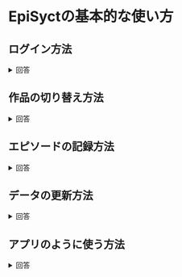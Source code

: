 # EpiSyctの基本的な使い方



## ログイン方法
<details>
<summary>回答</summary>

1. Annictで個人用アクセストークンを作成してください。  
   スコープは必ず｢読み込み + 書き込み｣で作成してください。  
   発行方法は[こちら](https://developers.annict.com/docs/authentication/personal-access-token)

2. EpiSyctに戻り作成したトークンを入力してログインボタンを押してください。
   > **Warning**
   >ログインに失敗する場合はトークンが間違っている可能性があります。

3. ログインに成功するとAnnictでステータスが｢見てる｣に設定しているアニメが表示されます。

   ![メイン画面](https://kazu3jp.github.io/EpiSyct/image/About/Main.png)
</details>



## 作品の切り替え方法
<details>
<summary>回答</summary>

1. 右上にある３本線のメニューアイコンを選択すると、Annictでステータスが｢見てる｣に設定しているアニメタイトルの一覧が表示されます。
   
   ![メニューの場所](https://kazu3jp.github.io/EpiSyct/image/About/Menu.png)

2. 切り替えたいアニメのタイトルを選択すると切り替わります。
</details>



## エピソードの記録方法
<details>
<summary>回答</summary>

1. 記録したい話数にある｢記録する｣ボタンを押すと記録されます。
   > **Note**
   > エピソードが無い場合は｢見た｣ステータスに変更するボタンが表示されます。

   > **Warning**
   >記録に失敗する場合はトークンのスコープが｢読み込み + 書き込み｣で作成されていない可能性があります。

   ![｢記録する｣ボタン](https://kazu3jp.github.io/EpiSyct/image/About/Watch-button.png)


### 一括記録したい場合
<details>
<summary>回答</summary>

1. ｢記録する｣ボタンの下にある下矢印を押すとほかのエピソードが表示されます。
   > **Note**
   > ほかのエピソードが無い場合は表示されません。

   ![ほかのエピソード表示ボタンの場所](https://kazu3jp.github.io/EpiSyct/image/About/Other-episode-menu.png)

2. 一括記録したい話数にある｢ここまで記録する｣ボタンを押すと一括記録されます。
   
   ![｢ここまで記録する｣ボタン](https://kazu3jp.github.io/EpiSyct/image/About/Other-episode-watch.png)
</details>
</details>



## データの更新方法
<details>
<summary>回答</summary>

- Annictで変更したことをEpiSyctに反映したい場合は、左上のアイコンを押すとデータが更新されて反映されます。
   > **Note**
   > ・サイトに再度アクセスするときに自動で更新されます。  
   > ・スマホやタブレットでアプリのように使用している場合は、タスクキルしてから再度アクセスするときに自動で更新されます。
   
   ![データを更新](https://kazu3jp.github.io/EpiSyct/image/About/Data-get.png)
</details>



## アプリのように使う方法
<details>
<summary>回答</summary>

- EpiSyctはPWAに対応しているため、アプリのように使用することができます。
  
### iOS
<details>
<summary>回答</summary>

1. SafariでEpiSyctのページを開いてください。
   
2. 画面下部の共有ボタンを押して｢ホーム画面に追加｣を押す。
   
   ![共有ボタンとホーム画面に追加の場所](https://kazu3jp.github.io/EpiSyct/image/About/PWA/iOS/iPhone-1&2.png)

3. 右上の｢追加｣を押すとホーム画面に追加されます。
   
   ![追加ボタンの場所とホームに追加された画像](https://kazu3jp.github.io/EpiSyct/image/About/PWA/iOS/iPhone-3&4.png)

4. ほかのアプリと同じように起動してお使い下さい。
   > **Note**
   > 再度ログインが必要です。
</details>

### Android
<details>
<summary>回答</summary>

1. ChromeでEpiSyctのページを開いてください。
   > **Note**
   > PWAに対応しているほかのブラウザでも可能です。

2. 下部に出てきた｢ホーム画面に EpiSyct を追加｣を押します。
   
   ![ホーム画面に EpiSyct を追加の場所](https://kazu3jp.github.io/EpiSyct/image/About/PWA/Android/Android-1.png)
   
3. インストールを押すとホーム画面にアイコンが追加されます。
   
   ![インストールを押す](https://kazu3jp.github.io/EpiSyct/image/About/PWA/Android/Android-2.png)
   
4. ほかのアプリと同じように起動してお使い下さい。
   > **Note**
   > 再度ログインが必要です。
</details>

### PC
<details>
<summary>回答</summary>

1. ChromeでEpiSyctのページを開いてください。
   > **Note**
   > PWAに対応しているほかのブラウザでも可能です。

2. 右上にあるアプリインストールボタンを押します。
   
   ![アプリインストールボタン](https://kazu3jp.github.io/EpiSyct/image/About/PWA/PC/PC-1.png)

3. インストールを押すと別のウィンドウでアプリが開きます。
   > **Note**
   > 再度ログインが必要です。
   
   ![インストールを押す](https://kazu3jp.github.io/EpiSyct/image/About/PWA/PC/PC-2.png)

4. ショートカットをデスクトップに表示したり、タスクバーにピン止めしたりできます。
</details>